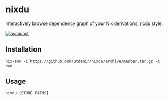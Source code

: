 # nixdu

Interactively browse dependency graph of your Nix derivations, [ncdu]() style.

[![asciicast](https://asciinema.org/a/MPS11kUGkUrBYFCppLgHNe0wj.svg)](https://asciinema.org/a/MPS11kUGkUrBYFCppLgHNe0wj)

## Installation

```
nix-env -i https://github.com/utdemir/nixdu/archive/master.tar.gz -A exe
```

## Usage

```
nixdu [STORE PATHS]
```
